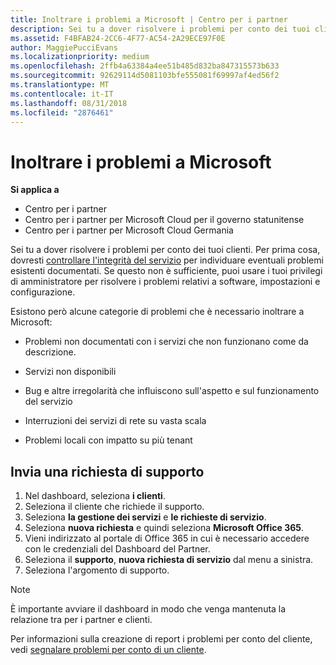```yaml
---
title: Inoltrare i problemi a Microsoft | Centro per i partner
description: Sei tu a dover risolvere i problemi per conto dei tuoi clienti.
ms.assetid: F4BFAB24-2CC6-4F77-AC54-2A29ECE97F0E
author: MaggiePucciEvans
ms.localizationpriority: medium
ms.openlocfilehash: 2ffb4a63384a4ee51b485d832ba847315573b633
ms.sourcegitcommit: 92629114d5081103bfe555081f69997af4ed56f2
ms.translationtype: MT
ms.contentlocale: it-IT
ms.lasthandoff: 08/31/2018
ms.locfileid: "2876461"
---
```

# <a name="escalate-problems-to-microsoft"></a>Inoltrare i problemi a Microsoft

**Si applica a**

-  Centro per i partner
-  Centro per i partner per Microsoft Cloud per il governo statunitense
-  Centro per i partner per Microsoft Cloud Germania

Sei tu a dover risolvere i problemi per conto dei tuoi clienti. Per prima cosa, dovresti [controllare l'integrità del servizio](check-service-health.md) per individuare eventuali problemi esistenti documentati. Se questo non è sufficiente, puoi usare i tuoi privilegi di amministratore per risolvere i problemi relativi a software, impostazioni e configurazione.

Esistono però alcune categorie di problemi che è necessario inoltrare a Microsoft:

-   Problemi non documentati con i servizi che non funzionano come da descrizione.

-   Servizi non disponibili

-   Bug e altre irregolarità che influiscono sull'aspetto e sul funzionamento del servizio

-   Interruzioni dei servizi di rete su vasta scala

-   Problemi locali con impatto su più tenant

## <a name="submit-a-support-request"></a>Invia una richiesta di supporto

1. Nel dashboard, seleziona **i clienti**.
2. Seleziona il cliente che richiede il supporto.
3. Seleziona **la gestione dei servizi** e **le richieste di servizio**.
4. Seleziona **nuova richiesta** e quindi seleziona **Microsoft Office 365**.
5. Vieni indirizzato al portale di Office 365 in cui è necessario accedere con le credenziali del Dashboard del Partner.
6. Seleziona il **supporto**, **nuova richiesta di servizio** dal menu a sinistra.
7. Seleziona l'argomento di supporto.

>[!NOTE]
>È importante avviare il dashboard in modo che venga mantenuta la relazione tra per i partner e clienti. 


Per informazioni sulla creazione di report i problemi per conto del cliente, vedi [segnalare problemi per conto di un cliente](report-problems-on-behalf-of-a-customer.md).

 

 



